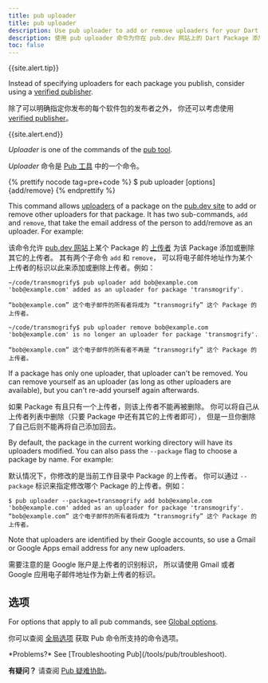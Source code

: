 ```yaml
---
title: pub uploader
title: pub uploader
description: Use pub uploader to add or remove uploaders for your Dart package on the pub.dev site.
description: 使用 pub uploader 命令为你在 pub.dev 网站上的 Dart Package 添加或删除上传者。
toc: false
---
```


{{site.alert.tip}}

  Instead of specifying uploaders for each package you publish,
  consider using a
  [verified publisher](/tools/pub/verified-publishers).

  除了可以明确指定你发布的每个软件包的发布者之外，
  你还可以考虑使用 [verified publisher](/tools/pub/verified-publishers)。

{{site.alert.end}}

_Uploader_ is one of the commands of the [pub tool](/tools/pub/cmd).

_Uploader_ 命令是 [Pub 工具](/tools/pub/cmd) 中的一个命令。

{% prettify nocode tag=pre+code %}
$ pub uploader [options] {add/remove} <email>
{% endprettify %}

This command allows
[uploaders](/tools/pub/glossary#uploader) of a
package on the [pub.dev site]({{site.pub}}) to add or remove
other uploaders for that package. It has two sub-commands,
`add` and `remove`, that take the email address of the person to
add/remove as an uploader. For example:

该命令允许 [pub.dev 网站]({{site.pub}})上某个 Package 的 [上传者](/tools/pub/glossary#uploader) 
为该 Package 添加或删除其它的上传者。
其有两个子命令 `add` 和 `remove`，
可以将电子邮件地址作为某个上传者的标识以此来添加或删除上传者。例如：

```terminal
~/code/transmogrify$ pub uploader add bob@example.com
'bob@example.com' added as an uploader for package 'transmogrify'.

“bob@example.com” 这个电子邮件的所有者将成为 “transmogrify” 这个 Package 的上传者。

~/code/transmogrify$ pub uploader remove bob@example.com
'bob@example.com' is no longer an uploader for package 'transmogrify'.

“bob@example.com” 这个电子邮件的所有者不再是 “transmogrify” 这个 Package 的上传者。
```

If a package has only one uploader, that uploader can't be removed. You can
remove yourself as an uploader (as long as other uploaders are available),
but you can't re-add yourself again afterwards.

如果 Package 有且只有一个上传者，则该上传者不能再被删除。
你可以将自己从上传者列表中删除（只要 Package 中还有其它的上传者即可），
但是一旦你删除了自己后则不能再将自己添加回去。

By default, the package in the current working directory will have its
uploaders modified. You can also pass the `--package` flag to choose a
package by name. For example:

默认情况下，你修改的是当前工作目录中 Package 的上传者。
你可以通过 `--package` 标识来指定修改哪个 Package 的上传者。例如：

```terminal
$ pub uploader --package=transmogrify add bob@example.com
'bob@example.com' added as an uploader for package 'transmogrify'.
“bob@example.com” 这个电子邮件的所有者将成为 “transmogrify” 这个 Package 的上传者。
```

Note that uploaders are identified by their Google accounts, so use a Gmail or
Google Apps email address for any new uploaders.

需要注意的是 Google 账户是上传者的识别标识，
所以请使用 Gmail 或者 Google 应用电子邮件地址作为新上传者的标识。

## 选项

For options that apply to all pub commands, see
[Global options](/tools/pub/cmd#global-options).

你可以查阅 [全局选项](/tools/pub/cmd#global-options) 获取 Pub 命令所支持的命令选项。

<aside class="alert alert-info" markdown="1">
  *Problems?* See [Troubleshooting Pub](/tools/pub/troubleshoot).

  **有疑问？** 请查阅 [Pub 疑难协助](/tools/pub/troubleshoot)。
</aside>
